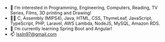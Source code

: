 - 👀 I’m interested in Programming, Engineering, Computers, Reading, TV Series, Films, 3D printing and Drawing!
- 👨‍💻 C, Assembly (MIPS4), Java, HTML, CSS, ThymeLeaf, JavaScript, TypeScript, PHP, Laravel, AWS Lambda, NodeJS, MySQL, Amazon RDS. 
- 🌱 I’m currently learning Spring Boot and Angular!
- 📫 lssln97@gmail.com

<!---
LssLn/LssLn is a ✨ special ✨ repository because its `README.md` (this file) appears on your GitHub profile.
You can click the Preview link to take a look at your changes.
--->
